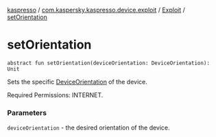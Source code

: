 [kaspresso](../../index.md) / [com.kaspersky.kaspresso.device.exploit](../index.md) / [Exploit](index.md) / [setOrientation](./set-orientation.md)

# setOrientation

`abstract fun setOrientation(deviceOrientation: DeviceOrientation): Unit`

Sets the specific [DeviceOrientation](-device-orientation/index.md) of the device.

Required Permissions: INTERNET.

### Parameters

`deviceOrientation` - the desired orientation of the device.